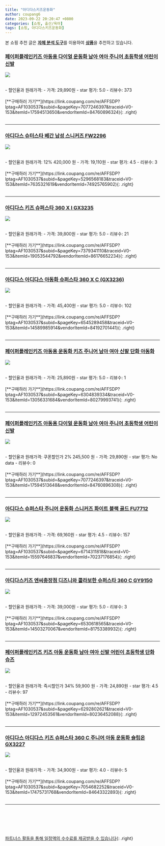 ```yaml
---
title: "아디다스키즈운동화"
author: coupang6
date: 2023-09-22 20:20:47 +0800
categories: [쇼핑, 출산/육아]
tags: [쇼핑, 아디다스키즈운동화]
---
```


본 쇼핑 추천 글은 [**자체 분석 도구**](https://itemscout.io/)를 이용하여 [**상품**](https://link.coupang.com/a/bao1ui)을 추천하고 있습니다.

### [페이퍼플레인키즈 아동용 다이얼 운동화 남아 여아 주니어 초등학생 어린이 신발](https://link.coupang.com/re/AFFSDP?lptag=AF1030537&subid=&pageKey=7077246397&traceid=V0-153&itemId=17594513650&vendorItemId=84760896324) 

![](https://thumbnail7.coupangcdn.com/thumbnails/remote/230x230ex/image/vendor_inventory/190a/9b6eeb4b6d4cf6abe2a4a9f8b72387fce9e0f460b28c4033f7d3710bdccb.jpg)


<br>
- 할인율과 원래가격: 
- 가격: 29,890원
- star 평가: 5.0
- 리뷰수: 373
<br>
<br>
[**구매하러 가기**](https://link.coupang.com/re/AFFSDP?lptag=AF1030537&subid=&pageKey=7077246397&traceid=V0-153&itemId=17594513650&vendorItemId=84760896324){: .right}
<br>
<br>

---

### [아디다스 슈터스타 베간 남성 스니커즈 FW2296](https://link.coupang.com/re/AFFSDP?lptag=AF1030537&subid=&pageKey=5296568183&traceid=V0-153&itemId=7635321619&vendorItemId=74925765902) 

![](https://thumbnail7.coupangcdn.com/thumbnails/remote/230x230ex/image/retail/images/42646771929230-8faa9854-9260-4af6-ad78-d4243ad820e7.jpg)


<br>
- 할인율과 원래가격: 12%  420,000   원
- 가격: 19,110원
- star 평가: 4.5
- 리뷰수: 3
<br>
<br>
[**구매하러 가기**](https://link.coupang.com/re/AFFSDP?lptag=AF1030537&subid=&pageKey=5296568183&traceid=V0-153&itemId=7635321619&vendorItemId=74925765902){: .right}
<br>
<br>

---

### [아디다스 키즈 슈퍼스타 360 X I GX3235](https://link.coupang.com/re/AFFSDP?lptag=AF1030537&subid=&pageKey=7379341110&traceid=V0-153&itemId=19053544792&vendorItemId=86176652234) 

![](https://thumbnail8.coupangcdn.com/thumbnails/remote/230x230ex/image/vendor_inventory/2784/c0f836f6942742b37894b921f17f03bba44e9408cf2dea2cce690f0bdfdf.png)


<br>
- 할인율과 원래가격: 
- 가격: 39,800원
- star 평가: 5.0
- 리뷰수: 21
<br>
<br>
[**구매하러 가기**](https://link.coupang.com/re/AFFSDP?lptag=AF1030537&subid=&pageKey=7379341110&traceid=V0-153&itemId=19053544792&vendorItemId=86176652234){: .right}
<br>
<br>

---

### [아디다스 아디다스 아동화 슈퍼스타 360 X C (GX3236)](https://link.coupang.com/re/AFFSDP?lptag=AF1030537&subid=&pageKey=6545289458&traceid=V0-153&itemId=14589985914&vendorItemId=84192701441) 

![](https://thumbnail7.coupangcdn.com/thumbnails/remote/230x230ex/image/vendor_inventory/407e/f8f2e49206b4a9206111c609cbd471fbdde001b04add0b7f650721406afc.jpg)


<br>
- 할인율과 원래가격: 
- 가격: 45,400원
- star 평가: 5.0
- 리뷰수: 102
<br>
<br>
[**구매하러 가기**](https://link.coupang.com/re/AFFSDP?lptag=AF1030537&subid=&pageKey=6545289458&traceid=V0-153&itemId=14589985914&vendorItemId=84192701441){: .right}
<br>
<br>

---

### [페이퍼플레인키즈 아동용 운동화 키즈 주니어 남아 여아 신발 단화 아동화](https://link.coupang.com/re/AFFSDP?lptag=AF1030537&subid=&pageKey=6304839334&traceid=V0-153&itemId=13056331684&vendorItemId=80279993741) 

![](https://thumbnail7.coupangcdn.com/thumbnails/remote/230x230ex/image/vendor_inventory/327a/8f1f6b2bac350e0a926a990e3fbfb1d6ac38a05eab266538c22a7621b6ce.jpg)


<br>
- 할인율과 원래가격: 
- 가격: 25,890원
- star 평가: 5.0
- 리뷰수: 1
<br>
<br>
[**구매하러 가기**](https://link.coupang.com/re/AFFSDP?lptag=AF1030537&subid=&pageKey=6304839334&traceid=V0-153&itemId=13056331684&vendorItemId=80279993741){: .right}
<br>
<br>

---

### [페이퍼플레인키즈 아동용 다이얼 운동화 남아 여아 주니어 초등학생 어린이 신발](https://link.coupang.com/re/AFFSDP?lptag=AF1030537&subid=&pageKey=7077246397&traceid=V0-153&itemId=17594513648&vendorItemId=84760896308) 

![](https://thumbnail7.coupangcdn.com/thumbnails/remote/230x230ex/image/vendor_inventory/190a/9b6eeb4b6d4cf6abe2a4a9f8b72387fce9e0f460b28c4033f7d3710bdccb.jpg)


<br>
- 할인율과 원래가격: 쿠폰할인가 2%  245,500   원
- 가격: 29,890원
- star 평가: No data
- 리뷰수: 0
<br>
<br>
[**구매하러 가기**](https://link.coupang.com/re/AFFSDP?lptag=AF1030537&subid=&pageKey=7077246397&traceid=V0-153&itemId=17594513648&vendorItemId=84760896308){: .right}
<br>
<br>

---

### [아디다스 슈퍼스타 주니어 운동화 스니커즈 화이트 블랙 골드 FU7712](https://link.coupang.com/re/AFFSDP?lptag=AF1030537&subid=&pageKey=6714311818&traceid=V0-153&itemId=15597646837&vendorItemId=70237176854) 

![](https://thumbnail8.coupangcdn.com/thumbnails/remote/230x230ex/image/vendor_inventory/bf7c/a62f2b96d107282a9a43478a588720cf1998d1c10827f10c0c51c6a855c7.jpg)


<br>
- 할인율과 원래가격: 
- 가격: 69,160원
- star 평가: 4.5
- 리뷰수: 157
<br>
<br>
[**구매하러 가기**](https://link.coupang.com/re/AFFSDP?lptag=AF1030537&subid=&pageKey=6714311818&traceid=V0-153&itemId=15597646837&vendorItemId=70237176854){: .right}
<br>
<br>

---

### [아디다스키즈 엔씨충장점 디즈니와 콜라보한 슈퍼스타 360 C GY9150](https://link.coupang.com/re/AFFSDP?lptag=AF1030537&subid=&pageKey=6530618565&traceid=V0-153&itemId=14503270067&vendorItemId=81753389932) 

![](https://thumbnail8.coupangcdn.com/thumbnails/remote/230x230ex/image/vendor_inventory/5f4f/08ab46bf803ad174eb43ad7806bbeada7a1e82db8f5160addf4cd9d3a53e.jpg)


<br>
- 할인율과 원래가격: 
- 가격: 39,000원
- star 평가: 5.0
- 리뷰수: 3
<br>
<br>
[**구매하러 가기**](https://link.coupang.com/re/AFFSDP?lptag=AF1030537&subid=&pageKey=6530618565&traceid=V0-153&itemId=14503270067&vendorItemId=81753389932){: .right}
<br>
<br>

---

### [페이퍼플레인키즈 키즈 아동 운동화 남아 여아 신발 어린이 초등학생 단화 슈즈](https://link.coupang.com/re/AFFSDP?lptag=AF1030537&subid=&pageKey=6292802621&traceid=V0-153&itemId=12972453561&vendorItemId=80236452088) 

![](https://thumbnail7.coupangcdn.com/thumbnails/remote/230x230ex/image/vendor_inventory/f9e8/ef02c80e75043b7ab1676925d1261873b813645e49b8bdd5e870e3bbaacf.jpg)


<br>
- 할인율과 원래가격: 즉시할인가 34%  59,900   원
- 가격: 24,890원
- star 평가: 4.5
- 리뷰수: 97
<br>
<br>
[**구매하러 가기**](https://link.coupang.com/re/AFFSDP?lptag=AF1030537&subid=&pageKey=6292802621&traceid=V0-153&itemId=12972453561&vendorItemId=80236452088){: .right}
<br>
<br>

---

### [아디다스 아디다스 키즈 슈퍼스타 360 C 주니어 아동 운동화 슬립온 GX3227](https://link.coupang.com/re/AFFSDP?lptag=AF1030537&subid=&pageKey=7054682252&traceid=V0-153&itemId=17475731768&vendorItemId=84643322893) 

![](https://thumbnail10.coupangcdn.com/thumbnails/remote/230x230ex/image/vendor_inventory/a769/b10e515bac612cde600ceda2642a03cf422fdb8df7bb5b5d9fa0f559ef5a.jpg)


<br>
- 할인율과 원래가격: 
- 가격: 34,900원
- star 평가: 4.0
- 리뷰수: 5
<br>
<br>
[**구매하러 가기**](https://link.coupang.com/re/AFFSDP?lptag=AF1030537&subid=&pageKey=7054682252&traceid=V0-153&itemId=17475731768&vendorItemId=84643322893){: .right}
<br>
<br>

---
<br><br><br><br><br> [파트너스 활동을 통해 일정액의 수수료를 제공받을 수 있습니다](https://link.coupang.com/a/bao1ui){: .right}